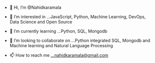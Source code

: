 - 👋 Hi, I’m @Nahidkaramala
- 👀 I’m interested in ...JavaScript, Python, Machine Learning, DevOps, Data Science and Open Source
- 🌱 I’m currently learning ...Python, SQL, Mongodb
- 💞️ I’m looking to collaborate on ...Python integrated SQL, Mongodb and Machine learning and Natural Language Processing

- 📫 How to reach me ...nahidkaramala@gmail.com

<!---
Nahidkaramala/Nahidkaramala is a ✨ special ✨ repository because its `README.md` (this file) appears on your GitHub profile.
You can click the Preview link to take a look at your changes.
--->
